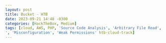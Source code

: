 ```yaml
---
layout: post
title: Bucket - HTB
date: 2023-09-21 14:48 -0300
categories: [HackTheBox, Medium]
tags: [cloud, AWS, PHP, 'Source Code Analysis', 'Arbitrary File Read', 'Arbitrary File Upload
', 'Misconfiguration', 'Weak Permissions' htb-cloud-track]
---
```

